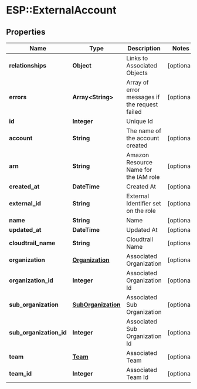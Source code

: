 # ESP::ExternalAccount

## Properties
Name | Type | Description | Notes
------------ | ------------- | ------------- | -------------
**relationships** | **Object** | Links to Associated Objects | [optional] 
**errors** | **Array&lt;String&gt;** | Array of error messages if the request failed | [optional] 
**id** | **Integer** | Unique Id | 
**account** | **String** | The name of the account created | [optional] 
**arn** | **String** | Amazon Resource Name for the IAM role | [optional] 
**created_at** | **DateTime** | Created At | [optional] 
**external_id** | **String** | External Identifier set on the role | [optional] 
**name** | **String** | Name | [optional] 
**updated_at** | **DateTime** | Updated At | [optional] 
**cloudtrail_name** | **String** | Cloudtrail Name | [optional] 
**organization** | [**Organization**](Organization.md) | Associated Organization | [optional] 
**organization_id** | **Integer** | Associated Organization Id | [optional] 
**sub_organization** | [**SubOrganization**](SubOrganization.md) | Associated Sub Organization | [optional] 
**sub_organization_id** | **Integer** | Associated Sub Organization Id | [optional] 
**team** | [**Team**](Team.md) | Associated Team | [optional] 
**team_id** | **Integer** | Associated Team Id | [optional] 


